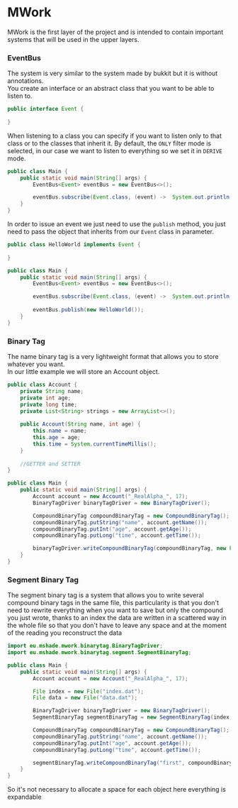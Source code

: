 # MWork

MWork is the first layer of the project and is intended to contain important systems that will be used in the upper layers.

### EventBus

The system is very similar to the system made by bukkit but it is without annotations.\
You create an interface or an abstract class that you want to be able to listen to.

```java
public interface Event {
    
}
```

When listening to a class you can specify if you want to listen only to that class or to the classes that inherit it. By default, the `ONLY` filter mode is selected, in our case we want to listen to everything so we set it in `DERIVE` mode.

```java
public class Main {
    public static void main(String[] args) {
        EventBus<Event> eventBus = new EventBus<>();

        eventBus.subscribe(Event.class, (event) ->  System.out.println(event.getClass()), EventFilter.DERIVE, EventPriority.HIGH);
    }
}
```

In order to issue an event we just need to use the `publish` method, you just need to pass the object that inherits from our `Event` class in parameter.
```java
public class HelloWorld implements Event {
    
}
```

```java
public class Main {
    public static void main(String[] args) {
        EventBus<Event> eventBus = new EventBus<>();

        eventBus.subscribe(Event.class, (event) ->  System.out.println(event.getClass()), EventFilter.DERIVE, EventPriority.HIGH);
        
        eventBus.publish(new HelloWorld());
    }
}
```
### Binary Tag

The name binary tag is a very lightweight format that allows you to store whatever you want.\
In our little example we will store an Account object.

```java
public class Account {
    private String name;
    private int age;
    private long time;
    private List<String> strings = new ArrayList<>();
    
    public Account(String name, int age) {
        this.name = name;
        this.age = age;
        this.time = System.currentTimeMillis();
    }
    
    //GETTER and SETTER
}
```

```java
public class Main {
    public static void main(String[] args) {
        Account account = new Account("_RealAlpha_", 17);
        BinaryTagDriver binaryTagDriver = new BinaryTagDriver();

        CompoundBinaryTag compoundBinaryTag = new CompoundBinaryTag();
        compoundBinaryTag.putString("name", account.getName());
        compoundBinaryTag.putInt("age", account.getAge());
        compoundBinaryTag.putLong("time", account.getTime());

        binaryTagDriver.writeCompoundBinaryTag(compoundBinaryTag, new File("test.dat"));
    }
}
```

### Segment Binary Tag
The segment binary tag is a system that allows you to write several compound binary tags in the same file, 
this particularity is that you don't need to rewrite everything when you want to save but only the compound you just wrote,
thanks to an index the data are written in a scattered way in the whole file so that you don't have to leave any space and at the moment of the reading you reconstruct the data

```java
import eu.mshade.mwork.binarytag.BinaryTagDriver;
import eu.mshade.mwork.binarytag.segment.SegmentBinaryTag;

public class Main {
    public static void main(String[] args) {
        Account account = new Account("_RealAlpha_", 17);

        File index = new File("index.dat");
        File data = new File("data.dat");

        BinaryTagDriver binaryTagDriver = new BinaryTagDriver();
        SegmentBinaryTag segmentBinaryTag = new SegmentBinaryTag(index, data, binaryTagDriver);

        CompoundBinaryTag compoundBinaryTag = new CompoundBinaryTag();
        compoundBinaryTag.putString("name", account.getName());
        compoundBinaryTag.putInt("age", account.getAge());
        compoundBinaryTag.putLong("time", account.getTime());

        segmentBinaryTag.writeCompoundBinaryTag("first", compoundBinaryTag);
    }
}
```

So it's not necessary to allocate a space for each object here everything is expandable 